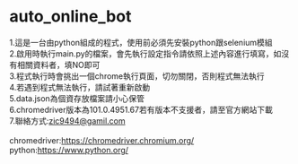 # auto_online_bot
1.這是一台由python組成的程式，使用前必須先安裝python跟selenium模組<br>
2.啟用時執行main.py的檔案，會先執行設定指令請依照上述內容進行填寫，如沒有相關資料者，填NO即可<br>
3.程式執行時會挑出一個chrome執行頁面，切勿關閉，否則程式無法執行<br>
4.若遇到程式無法執行，請試著重新啟動<br>
5.data.json為個資存放檔案請小心保管<br>
6.chromedriver版本為101.0.4951.67若有版本不支援者，請至官方網站下載<br>
7.聯絡方式:zic9494@gamil.com<br>
<br>
chromedriver:https://chromedriver.chromium.org/<br>
python:https://www.python.org/<br>
